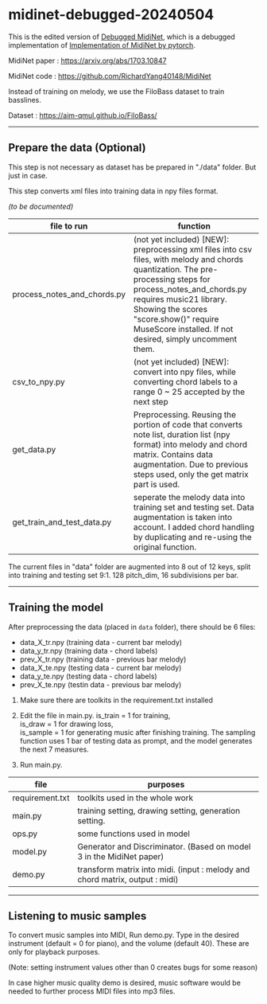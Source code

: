 

# midinet-debugged-20240504
This is the edited version of [Debugged MidiNet](https://github.com/dongmingli-Ben/MidiNet-by-pytorch-Debugged), which is a debugged implementation of [Implementation of MidiNet by pytorch](https://github.com/annahung31/MidiNet-by-pytorch).

MidiNet paper : https://arxiv.org/abs/1703.10847 

MidiNet code  : https://github.com/RichardYang40148/MidiNet 

Instead of training on melody, we use the FiloBass dataset to train basslines.

Dataset       : https://aim-qmul.github.io/FiloBass/ 

--------------------------------------------------------------------------------------------------
## Prepare the data (Optional)

This step is not necessary as dataset has be prepared in "./data" folder. But just in case.

This step converts xml files into training data in npy files format.

*(to be documented)*

|file to run                     |  function|
|-|-|
|process_notes_and_chords.py     |  (not yet included) \[NEW\]: preprocessing xml files into csv files, with melody and chords quantization. The pre-processing steps for process_notes_and_chords.py requires music21 library. Showing the scores "score.show()" require MuseScore installed. If not desired, simply uncomment them.|
|csv_to_npy.py                   |  (not yet included) \[NEW\]: convert into npy files, while converting chord labels to a range 0 ~ 25 accepted by the next step|
|get_data.py                     |  Preprocessing. Reusing the portion of code that converts note list, duration list (npy format) into melody and chord matrix. Contains data augmentation. Due to previous steps used, only the get matrix part is used.|
|get_train_and_test_data.py      |  seperate the melody data into training set and testing set. Data augmentation is taken into account. I added chord handling by duplicating and re-using the original function.|

The current files in "data" folder are augmented into 8 out of 12 keys, split into training and testing set 9:1. 128 pitch_dim, 16 subdivisions per bar.

--------------------------------------------------------------------------------------------------
## Training the model

After preprocessing the data (placed in ```data``` folder), there should be 6 files:
* data_X_tr.npy (training data - current bar melody)
* data_y_tr.npy (training data - chord labels)
* prev_X_tr.npy (training data - previous bar melody)
* data_X_te.npy (testing data - current bar melody)
* data_y_te.npy (testing data - chord labels)
* prev_X_te.npy (testin data - previous bar melody)

1. Make sure there are toolkits in the requirement.txt installed
2. Edit the file in main.py.
  is_train = 1 for training,  
  is_draw = 1 for drawing loss,  
  is_sample = 1 for generating music after finishing training.
  The sampling function uses 1 bar of testing data as prompt, and the model generates the next 7 measures.

3. Run main.py.

|file                  |  purposes|
|-|-|
|requirement.txt                 |  toolkits used in the whole work|
|main.py                         |  training setting, drawing setting, generation setting.|
|ops.py                          |  some functions used in model|
|model.py                        |  Generator and Discriminator.   (Based on model 3 in the MidiNet paper)|
|demo.py                         |  transform matrix into midi. (input : melody and chord matrix, output : midi)|

--------------------------------------------------------------------------------------------------

## Listening to music samples

To convert music samples into MIDI, Run demo.py.
Type in the desired instrument (default = 0 for piano), and the volume (default 40). These are only for playback purposes.

(Note: setting instrument values other than 0 creates bugs for some reason)

In case higher music quality demo is desired, music software would be needed to further process MIDI files into mp3 files.

